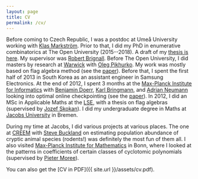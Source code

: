 ```yaml
---
layout: page
title: CV
permalink: /cv/
---
```

Before coming to Czech Republic, I was a postdoc at Umeå University working with <a href="http://abel.math.umu.se/~klasm/">Klas Markström</a>. Prior to that, I did my PhD in enumerative combinatorics at The Open University (2015--2018). A draft of my <a href="https://github.com/jsliacan/thesis">thesis is here</a>. My supervisor was <a href="http://users.mct.open.ac.uk/rb8599/"> Robert Brignall</a>. Before The Open University, I did masters by research at [Warwick](http://www2.warwick.ac.uk/fac/sci/maths/) with [Oleg Pikhurko](http://homepages.warwick.ac.uk/~maskat/). My work was mostly based on flag algebra method (see the [paper](https://arxiv.org/abs/1706.02612)). Before that, I spent the first half of 2013 in South Korea as an assistant engineer in Samsung Electronics. At the end of 2012, I spent 3 months at the [Max-Planck Institute for Informatics](https://www.mpi-inf.mpg.de/departments/algorithms-complexity/) with [Benjamin Doerr](http://people.mpi-inf.mpg.de/~doerr/), [Karl Bringmann](https://people.mpi-inf.mpg.de/~kbringma/), and [Adrian Neumann](https://people.mpi-inf.mpg.de/~aneumann/) looking into optimal online checkpointing (see the [paper](https://arxiv.org/abs/1302.4216)). In 2012, I did an MSc in Applicable Maths at the [LSE](http://www.lse.ac.uk/maths/home.aspx), with a thesis on flag algebras (supervised by [Jozef Skokan](http://www.maths.lse.ac.uk/personal/jozef/)). I did my undergraduate degree in Maths at [Jacobs University](http://math.jacobs-university.de/) in Bremen.

During my time at Jacobs, I did various projects at various places. The one at [CREEM](http://creem2.st-andrews.ac.uk/) with [Steve Buckland](http://steve7397.wix.com/personal) on estimating population abundance of cryptic animal species (rodents!) was definitely the most fun of them all. I also visited [Max-Planck Institute for Mathematics](https://www.mpim-bonn.mpg.de/) in Bonn, where I looked at the patterns in coefficients of certain classes of cyclotomic polynomials (supervised by [Pieter Moree](http://people.mpim-bonn.mpg.de/moree/)). 

You can also get the [CV in PDF]({{ site.url }}/assets/cv.pdf).
